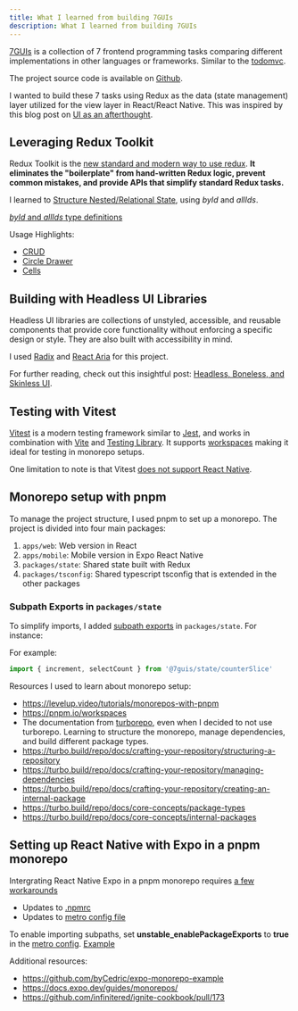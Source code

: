```yaml
---
title: What I learned from building 7GUIs
description: What I learned from building 7GUIs
---
```


[7GUIs](https://7guis.iamvictorli.com/) is a collection of 7 frontend programming tasks comparing different implementations in other languages or frameworks. Similar to the [todomvc](https://todomvc.com/).

The project source code is available on [Github](https://github.com/iamvictorli/7guis).

I wanted to build these 7 tasks using Redux as the data (state management) layer utilized for the view layer in React/React Native. This was inspired by this blog post on [UI as an afterthought](https://michel.codes/blogs/ui-as-an-afterthought).

## Leveraging Redux Toolkit

Redux Toolkit is the [new standard and modern way to use redux](https://redux-toolkit.js.org/introduction/why-rtk-is-redux-today). **It eliminates the "boilerplate" from hand-written Redux logic, prevent common mistakes, and provide APIs that simplify standard Redux tasks.**

I learned to [Structure Nested/Relational State](https://redux.js.org/usage/structuring-reducers/normalizing-state-shape), using _byId_ and _allIds_.

[_byId_ and _allIds_ type definitions](https://github.com/iamvictorli/7guis/blob/main/packages/state/src/types.ts)

Usage Highlights:

- [CRUD](https://github.com/iamvictorli/7guis/blob/6488468aeac146f3488bb5dbaff0de2d1440f094/packages/state/src/crudSlice.ts#L24-L27)
- [Circle Drawer](https://github.com/iamvictorli/7guis/blob/6488468aeac146f3488bb5dbaff0de2d1440f094/packages/state/src/circleDrawerSlice.ts#L49-L51)
- [Cells](https://github.com/iamvictorli/7guis/blob/6488468aeac146f3488bb5dbaff0de2d1440f094/packages/state/src/cellsSlice.ts#L44)

## Building with Headless UI Libraries

Headless UI libraries are collections of unstyled, accessible, and reusable components that provide core functionality without enforcing a specific design or style. They are also built with accessibility in mind.

I used [Radix](https://www.radix-ui.com/) and [React Aria](https://react-spectrum.adobe.com/react-aria/) for this project.

For further reading, check out this insightful post: [Headless, Boneless, and Skinless UI](https://nerdy.dev/headless-boneless-and-skinless-ui).

## Testing with Vitest

[Vitest](https://vitest.dev/) is a modern testing framework similar to [Jest](https://jestjs.io/), and works in combination with [Vite](https://vite.dev/) and [Testing Library](https://testing-library.com/). It supports [workspaces](https://vitest.dev/guide/workspace) making it ideal for testing in monorepo setups.

One limitation to note is that Vitest [does not support React Native](https://github.com/vitest-dev/vitest/issues/1321#issuecomment-1127898662).

## Monorepo setup with pnpm

To manage the project structure, I used pnpm to set up a monorepo. The project is divided into four main packages:

1. `apps/web`: Web version in React
2. `apps/mobile`: Mobile version in Expo React Native
3. `packages/state`: Shared state built with Redux
4. `packages/tsconfig`: Shared typescript tsconfig that is extended in the other packages

### Subpath Exports in `packages/state`

To simplify imports, I added [subpath exports](https://github.com/iamvictorli/7guis/blob/6488468aeac146f3488bb5dbaff0de2d1440f094/packages/state/package.json#L6-L35) in `packages/state`. For instance:

For example:

```ts
import { increment, selectCount } from '@7guis/state/counterSlice'
```

Resources I used to learn about monorepo setup:

- https://levelup.video/tutorials/monorepos-with-pnpm
- https://pnpm.io/workspaces
- The documentation from [turborepo](https://turbo.build/repo/docs), even when I decided to not use turborepo. Learning to structure the monorepo, manage dependencies, and build different package types.
- https://turbo.build/repo/docs/crafting-your-repository/structuring-a-repository
- https://turbo.build/repo/docs/crafting-your-repository/managing-dependencies
- https://turbo.build/repo/docs/crafting-your-repository/creating-an-internal-package
- https://turbo.build/repo/docs/core-concepts/package-types
- https://turbo.build/repo/docs/core-concepts/internal-packages

## Setting up React Native with Expo in a pnpm monorepo

Intergrating React Native Expo in a pnpm monorepo requires [a few workarounds](https://github.com/byCedric/expo-monorepo-example?tab=readme-ov-file#pnpm-workarounds)

- Updates to [.npmrc](https://github.com/iamvictorli/7guis/blob/6488468aeac146f3488bb5dbaff0de2d1440f094/.npmrc)
- Updates to [metro config file](https://github.com/iamvictorli/7guis/blob/6488468aeac146f3488bb5dbaff0de2d1440f094/apps/mobile/metro.config.js)

To enable importing subpaths, set **unstable_enablePackageExports** to **true** in the [metro config](https://metrobundler.dev/docs/package-exports/). [Example](https://github.com/iamvictorli/7guis/blob/6488468aeac146f3488bb5dbaff0de2d1440f094/apps/mobile/metro.config.js#L35-L36)

Additional resources:

- https://github.com/byCedric/expo-monorepo-example
- https://docs.expo.dev/guides/monorepos/
- https://github.com/infinitered/ignite-cookbook/pull/173
